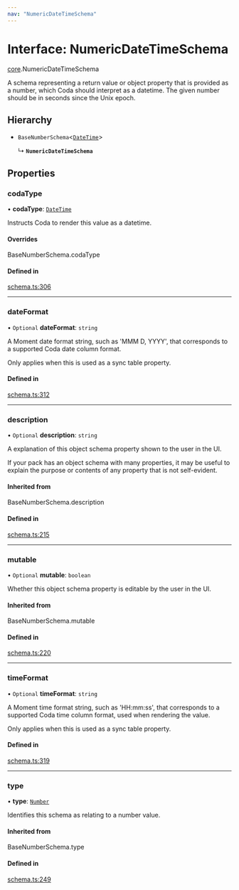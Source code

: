 ```yaml
---
nav: "NumericDateTimeSchema"
---
```

# Interface: NumericDateTimeSchema

[core](../modules/core.md).NumericDateTimeSchema

A schema representing a return value or object property that is provided as a number,
which Coda should interpret as a datetime. The given number should be in seconds since the Unix epoch.

## Hierarchy

- `BaseNumberSchema`<[`DateTime`](../enums/core.ValueHintType.md#datetime)\>

  ↳ **`NumericDateTimeSchema`**

## Properties

### codaType

• **codaType**: [`DateTime`](../enums/core.ValueHintType.md#datetime)

Instructs Coda to render this value as a datetime.

#### Overrides

BaseNumberSchema.codaType

#### Defined in

[schema.ts:306](https://github.com/coda/packs-sdk/blob/main/schema.ts#L306)

___

### dateFormat

• `Optional` **dateFormat**: `string`

A Moment date format string, such as 'MMM D, YYYY', that corresponds to a supported Coda date column format.

Only applies when this is used as a sync table property.

#### Defined in

[schema.ts:312](https://github.com/coda/packs-sdk/blob/main/schema.ts#L312)

___

### description

• `Optional` **description**: `string`

A explanation of this object schema property shown to the user in the UI.

If your pack has an object schema with many properties, it may be useful to
explain the purpose or contents of any property that is not self-evident.

#### Inherited from

BaseNumberSchema.description

#### Defined in

[schema.ts:215](https://github.com/coda/packs-sdk/blob/main/schema.ts#L215)

___

### mutable

• `Optional` **mutable**: `boolean`

Whether this object schema property is editable by the user in the UI.

#### Inherited from

BaseNumberSchema.mutable

#### Defined in

[schema.ts:220](https://github.com/coda/packs-sdk/blob/main/schema.ts#L220)

___

### timeFormat

• `Optional` **timeFormat**: `string`

A Moment time format string, such as 'HH:mm:ss', that corresponds to a supported Coda time column format,
used when rendering the value.

Only applies when this is used as a sync table property.

#### Defined in

[schema.ts:319](https://github.com/coda/packs-sdk/blob/main/schema.ts#L319)

___

### type

• **type**: [`Number`](../enums/core.ValueType.md#number)

Identifies this schema as relating to a number value.

#### Inherited from

BaseNumberSchema.type

#### Defined in

[schema.ts:249](https://github.com/coda/packs-sdk/blob/main/schema.ts#L249)
